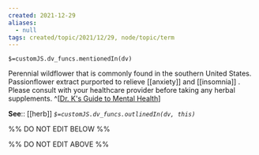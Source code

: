 ```yaml
---
created: 2021-12-29 
aliases:
  - null
tags: created/topic/2021/12/29, node/topic/term
---
```

`$=customJS.dv_funcs.mentionedIn(dv)`

Perennial wildflower that is commonly found in the southern United States. Passionflower extract purported to relieve [[anxiety]] and [[insomnia]] . Please consult with your healthcare provider before taking any herbal supplements.
^[[Dr. K's Guide to Mental Health](https://coaching.healthygamer.gg/guide)]

**See**:: [[herb]]
*`$=customJS.dv_funcs.outlinedIn(dv, this)`*

%% DO NOT EDIT BELOW %%

%% DO NOT EDIT ABOVE %%
